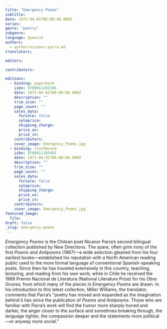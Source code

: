 ```yaml
---
title: "Emergency Poems"
subtitle:
date: 1972-04-01T06:00:08.000Z
series:
genre: "poetry"
subgenre:
language: Spanish
authors:
  - author/nicanor-parra.md
translators:

editors:

contributors:

editions:
  - binding: paperback
    isbn: 9780811201346
    date: 1972-04-01T06:00:08.000Z
    description: ""
    trim_size: ""
    page_count: ""
    sales_data:
      forsale: false
      saleprice:
      shipping_charge:
      price_us:
      price_cn:
    contributors:
    cover_image: Emergency_Poems.jpg
  - binding: clothbound
    isbn: 9780811203401
    date: 1972-04-01T06:00:08.000Z
    description: ""
    trim_size: ""
    page_count: ""
    sales_data:
      forsale: false
      saleprice:
      shipping_charge:
      price_us:
      price_cn:
    contributors:
    cover_image: Emergency_Poems.jpg
featured_image:
  file:
draft: false
_slug: emergency-poems
---
```


_Emergency Poems_ is the Chilean poet Nicanor Parra’s second bilingual collection published by New Directions. The spare, often grim irony of the first _Poems and Antipoems_ (1967)—a wide selection gleaned from his four earliest books—established his reputation with a North American reading public used to the more formal language of conventional Spanish-speaking poets. Since then he has traveled extensively in this country, teaching, lecturing, and reading from his own work; while in Chile he received the 1969 Premio Nacional de Literatura (National Literature Prize) for his _Obra Gruesa_, from which many of the pieces in _Emergency Poems_ are drawn. In his introduction to this latest collection, Miller Williams, the translator, comments that Parra’s "poetry has moved and expanded as the imagination behind it has since the publication of _Poems and Antipoems_. Those who are familiar with Parra’s work will find the humor more sharply honed and darker, the anger closer to the surface and sometimes breaking through, the language tighter, the compassion deeper and the statements more political—or anyway more social."

